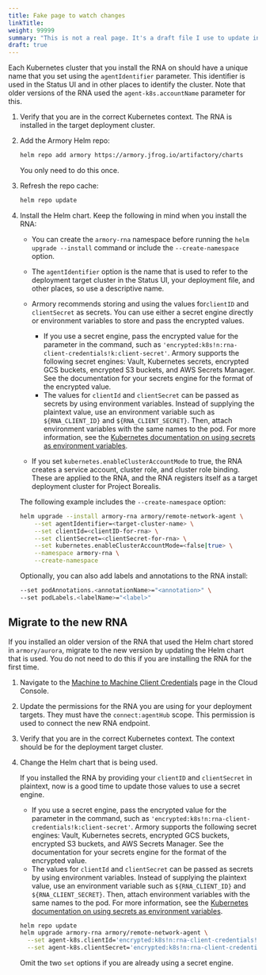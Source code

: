 ```yaml
---
title: Fake page to watch changes
linkTitle: 
weight: 99999
summary: "This is not a real page. It's a draft file I use to update include files so that they render in builds dynamically."
draft: true
---
```


Each Kubernetes cluster that you install the RNA on should have a unique name that you set using the `agentIdentifier` parameter. This identifier is used in the Status UI and in other places to identify the cluster. Note that older versions of the RNA used the `agent-k8s.accountName` parameter for this.

1. Verify that you are in the correct Kubernetes context. The RNA is installed in the target deployment cluster.

2. Add the Armory Helm repo:

   ```bash
   helm repo add armory https://armory.jfrog.io/artifactory/charts
   ```

   You only need to do this once.

3. Refresh the repo cache:

   ```bash
   helm repo update
   ```

4. Install the Helm chart. Keep the following in mind when you install the RNA:

   * You can create the `armory-rna` namespace before running the `helm upgrade --install` command or include the `--create-namespace` option.

   * The `agentIdentifier` option is the name that is used to refer to the deployment target cluster in the Status UI, your deployment file, and other places, so use a descriptive name.

   * Armory recommends storing and using the values for`clientID` and `clientSecret` as secrets. You can use either a secret engine directly or environment variables to store and pass the encrypted values.

     * If you use a secret engine, pass the encrypted value for the parameter in the command, such as `'encrypted:k8s!n:rna-client-credentials!k:client-secret'`. Armory supports the following secret engines: Vault, Kubernetes secrets, encrypted GCS buckets, encrypted S3 buckets, and AWS Secrets Manager. See the documentation for your secrets engine for the format of the encrypted value.
     * The values for `clientId` and `clientSecret` can be passed as secrets by using environment variables. Instead of supplying the plaintext value, use an environment variable such as `${RNA_CLIENT_ID}` and `${RNA_CLIENT_SECRET}`. Then, attach environment variables with the same names to the pod. For more information, see the [Kubernetes documentation on using secrets as environment variables](https://kubernetes.io/docs/tasks/inject-data-application/define-environment-variable-container/).

   *  If you set `kubernetes.enableClusterAccountMode` to true, the RNA creates a service account, cluster role, and cluster role binding. These are applied to the RNA, and the RNA registers itself as a target deployment cluster for Project Borealis.


    The following example includes the `--create-namespace` option:

    ```bash
    helm upgrade --install armory-rna armory/remote-network-agent \
        --set agentIdentifier=<target-cluster-name> \
        --set clientId=<clientID-for-rna> \
        --set clientSecret=<clientSecret-for-rna> \
        --set kubernetes.enableClusterAccountMode=<false|true> \
        --namespace armory-rna \
        --create-namespace 
    ```

   Optionally, you can also add labels and annotations to the RNA install:

   ```bash
   --set podAnnotations.<annotationName>="<annotation>" \
   --set podLabels.<labelName>="<label>"
   ```

## Migrate to the new RNA

If you installed an older version of the RNA that used the Helm chart stored in `armory/aurora`, migrate to the new version by updating the Helm chart that is used. You do not need to do this if you are installing the RNA for the first time.


1. Navigate to the [Machine to Machine Client Credentials](https://console.cloud.armory.io/configuration/credentials) page in the Cloud Console.
2. Update the permissions for the RNA you are using for your deployment targets. They must have the `connect:agentHub` scope. This permission is used to connect the new RNA endpoint.
3. Verify that you are in the correct Kubernetes context. The context should be for the deployment target cluster.
4. Change the Helm chart that is being used.

   If you installed the RNA by providing your `clientID` and `clientSecret` in plaintext, now is a good time to update those values to use a secret engine.

     * If you use a secret engine, pass the encrypted value for the parameter in the command, such as `'encrypted:k8s!n:rna-client-credentials!k:client-secret'`. Armory supports the following secret engines: Vault, Kubernetes secrets, encrypted GCS buckets, encrypted S3 buckets, and AWS Secrets Manager. See the documentation for your secrets engine for the format of the encrypted value.
     * The values for `clientId` and `clientSecret` can be passed as secrets by using environment variables. Instead of supplying the plaintext value, use an environment variable such as `${RNA_CLIENT_ID}` and `${RNA_CLIENT_SECRET}`. Then, attach environment variables with the same names to the pod. For more information, see the [Kubernetes documentation on using secrets as environment variables](https://kubernetes.io/docs/tasks/inject-data-application/define-environment-variable-container/).

   ```bash
   helm repo update
   helm upgrade armory-rna armory/remote-network-agent \
     --set agent-k8s.clientId='encrypted:k8s!n:rna-client-credentials!k:client-id' \
     --set agent-k8s.clientSecret='encrypted:k8s!n:rna-client-credentials!k:client-secret'
    ```

    Omit the two `set` options if you are already using a secret engine.